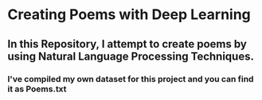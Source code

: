# Creating Poems with Deep Learning

## In this Repository, I attempt to create poems by using Natural Language Processing Techniques. 

### I've compiled my own dataset for this project and you can find it as Poems.txt

